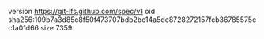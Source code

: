 version https://git-lfs.github.com/spec/v1
oid sha256:109b7a3d85c8f50f473707bdb2be14a5de8728272157fcb36785575cc1a01d66
size 7359
